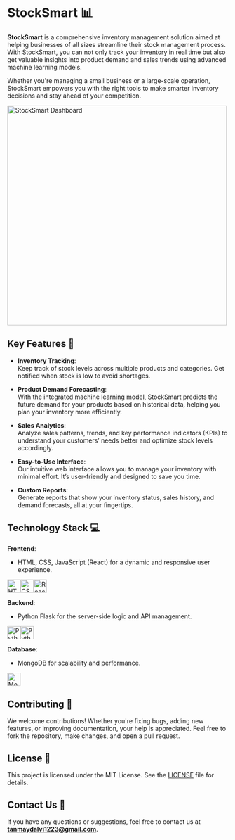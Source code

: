 
# StockSmart 📊

**StockSmart** is a comprehensive inventory management solution aimed at helping businesses of all sizes streamline their stock management process. With StockSmart, you can not only track your inventory in real time but also get valuable insights into product demand and sales trends using advanced machine learning models.

Whether you're managing a small business or a large-scale operation, StockSmart empowers you with the right tools to make smarter inventory decisions and stay ahead of your competition.

<img src="https://media.licdn.com/dms/image/D5612AQF7PAA7acNSww/article-cover_image-shrink_720_1280/0/1689770107117?e=2147483647&v=beta&t=sqfbO2qsYi3XkOGY2A-yQv3Aa6ECm6LLN2XzQBS11KE" alt="StockSmart Dashboard" width="500"/>

## Key Features 🌟

- **Inventory Tracking**:  
  Keep track of stock levels across multiple products and categories. Get notified when stock is low to avoid shortages.

- **Product Demand Forecasting**:  
  With the integrated machine learning model, StockSmart predicts the future demand for your products based on historical data, helping you plan your inventory more efficiently.

- **Sales Analytics**:  
  Analyze sales patterns, trends, and key performance indicators (KPIs) to understand your customers’ needs better and optimize stock levels accordingly.

- **Easy-to-Use Interface**:  
  Our intuitive web interface allows you to manage your inventory with minimal effort. It’s user-friendly and designed to save you time.

- **Custom Reports**:  
  Generate reports that show your inventory status, sales history, and demand forecasts, all at your fingertips.

## Technology Stack 💻

**Frontend**:  
- HTML, CSS, JavaScript (React) for a dynamic and responsive user experience.
<span style="display: flex; align-items: center;">
    <img src="https://www.svgrepo.com/show/452228/html-5.svg" alt="HTML5" width="30"/>
    <img src="https://www.svgrepo.com/show/452185/css-3.svg" alt="CSS3" width="30"/>
    <img src="https://www.svgrepo.com/show/452092/react.svg" alt="React" width="30"/>
</span>

**Backend**:  
- Python Flask for the server-side logic and API management.
<span style="display: flex; align-items: center;">
    <img src="https://www.svgrepo.com/show/452091/python.svg" alt="Python" width="30"/>
    <img src="https://upload.wikimedia.org/wikipedia/commons/6/61/Flask_logo.png" alt="Python" width="30"/>
</span>

**Database**:  
- MongoDB for scalability and performance.
<span style="display: flex; align-items: center;">
    <img src="https://www.svgrepo.com/show/331488/mongodb.svg" alt="MongoDB" width="30"/>
</span>

## Contributing 🤝

We welcome contributions! Whether you're fixing bugs, adding new features, or improving documentation, your help is appreciated. Feel free to fork the repository, make changes, and open a pull request. 

## License 📄

This project is licensed under the MIT License. See the [LICENSE](LICENSE) file for details.

## Contact Us 📧

If you have any questions or suggestions, feel free to contact us at **tanmaydalvi1223@gmail.com**.

